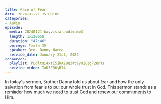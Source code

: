 ```yaml
---
title: Face of Fear
date: 2024-01-21 15:00:00
categories:
- Audio
episode:
  media: 20240121-bayvista-audio.mp3
  length: 15120658
  duration: "47:40"
  passage: Psalm 56
  speaker: Bro. Danny Nance
  service_date: January 21st, 2024
resources:
  playlist: PLdltai4xtI5iRA29Q3Ut9yH282gF28nTs
  service_video: TaD3FDUyR74
---
```

In today's sermon, Brother Danny told us about fear and how the only salvation from fear is to put our whole trust in God. This sermon stands as a reminder how much we need to trust God and renew our commitments to Him.